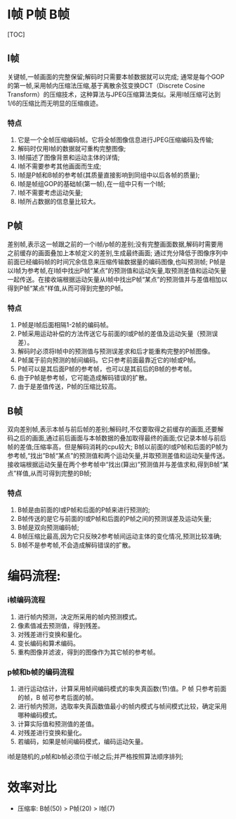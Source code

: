 # I帧 P帧 B帧

[TOC]

## I帧

关键帧,一帧画面的完整保留;解码时只需要本帧数据就可以完成; 
通常是每个GOP的第一帧,采用帧内压缩法压缩,基于离散余弦变换DCT（Discrete Cosine Transform）的压缩技术，这种算法与JPEG压缩算法类似。采用I帧压缩可达到1/6的压缩比而无明显的压缩痕迹。  

### 特点
1. 它是一个全帧压缩编码帧。它将全帧图像信息进行JPEG压缩编码及传输;
2. 解码时仅用I帧的数据就可重构完整图像;
3. I帧描述了图像背景和运动主体的详情;
4. I帧不需要参考其他画面而生成;
5. I帧是P帧和B帧的参考帧(其质量直接影响到同组中以后各帧的质量);
6. I帧是帧组GOP的基础帧(第一帧),在一组中只有一个I帧;
7. I帧不需要考虑运动矢量;
8. I帧所占数据的信息量比较大。



## P帧

差别帧,表示这一帧跟之前的一个i帧/p帧的差别;没有完整画面数据,解码时需要用之前缓存的画面叠加上本帧定义的差别,生成最终画面; 
通过充分降低于图像序列中前面已经编码帧的时间冗余信息来压缩传输数据量的编码图像,也叫预测帧; 
P帧是以I帧为参考帧,在I帧中找出P帧“某点”的预测值和运动矢量,取预测差值和运动矢量一起传送。在接收端根据运动矢量从I帧中找出P帧“某点”的预测值并与差值相加以得到P帧“某点”样值,从而可得到完整的P帧。  

### 特点
1. P帧是I帧后面相隔1-2帧的编码帧。  
2. P帧采用运动补偿的方法传送它与前面的I或P帧的差值及运动矢量（预测误差）。  
3. 解码时必须将I帧中的预测值与预测误差求和后才能重构完整的P帧图像。  
4. P帧属于前向预测的帧间编码。它只参考前面最靠近它的I帧或P帧。  
5. P帧可以是其后面P帧的参考帧，也可以是其前后的B帧的参考帧。
6. 由于P帧是参考帧，它可能造成解码错误的扩散。 
7. 由于是差值传送，P帧的压缩比较高。



## B帧

双向差别帧,表示本帧与前后帧的差别;解码时,不仅要取得之前缓存的画面,还要解码之后的画面,通过前后画面与本帧数据的叠加取得最终的画面;仅记录本帧与前后帧的差值;压缩率高，但是解码消耗的cpu较大; 
B帧以前面的I或P帧和后面的P帧为参考帧,“找出”B帧“某点”的预测值和两个运动矢量,并取预测差值和运动矢量传送。接收端根据运动矢量在两个参考帧中“找出(算出)”预测值并与差值求和,得到B帧“某点”样值,从而可得到完整的B帧;  

### 特点
1. B帧是由前面的I或P帧和后面的P帧来进行预测的;
2. B帧传送的是它与前面的I或P帧和后面的P帧之间的预测误差及运动矢量;
3. B帧是双向预测编码帧;
4. B帧压缩比最高,因为它只反映2参考帧间运动主体的变化情况,预测比较准确;
5. B帧不是参考帧,不会造成解码错误的扩散。



# 编码流程:

### i帧编码流程
1. 进行帧内预测，决定所采用的帧内预测模式。
2. 像素值减去预测值，得到残差。
3. 对残差进行变换和量化。
4. 变长编码和算术编码。
5. 重构图像并滤波，得到的图像作为其它帧的参考帧。

### p帧和b帧的编码流程
1. 进行运动估计，计算采用帧间编码模式的率失真函数(节)值。P 帧 只参考前面的帧，B 帧可参考后面的帧。
2. 进行帧内预测，选取率失真函数值最小的帧内模式与帧间模式比较，确定采用哪种编码模式。
3. 计算实际值和预测值的差值。
4. 对残差进行变换和量化。
5. 若编码，如果是帧间编码模式，编码运动矢量。

i帧是随机的,p帧和b帧必须位于i帧之后;并严格按照算法顺序排列;



# 效率对比

* 压缩率: B帧(50) > P帧(20) > I帧(7)